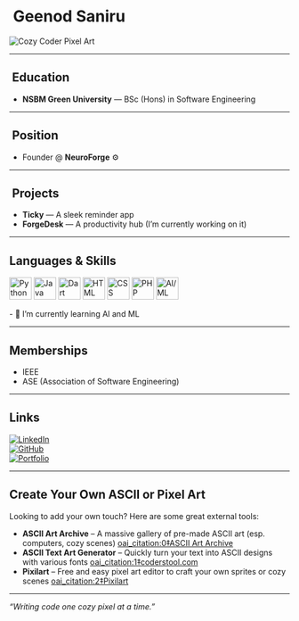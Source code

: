 # ​​​ Geenod Saniru

![Cozy Coder Pixel Art](https://user-images.githubusercontent.com/67194519/173735367-b75edb3b-61ec-4323-a10f-5d98e1d7b97a.gif)

---

## ​ Education  
- **NSBM Green University** — BSc (Hons) in Software Engineering  

---

## ​ Position  
- Founder @ **NeuroForge** ⚙️  

---

## ​ Projects  
- **Ticky** — A sleek reminder app  
- **ForgeDesk** — A productivity hub (I’m currently working on it)

---

##  Languages & Skills  
<p align="left">
  <img src="https://cdn.jsdelivr.net/gh/devicons/devicon/icons/python/python-original.svg" alt="Python" width="40" height="40"/> 
  <img src="https://cdn.jsdelivr.net/gh/devicons/devicon/icons/java/java-original.svg" alt="Java" width="40" height="40"/> 
  <img src="https://cdn.jsdelivr.net/gh/devicons/devicon/icons/dart/dart-original.svg" alt="Dart" width="40" height="40"/> 
  <img src="https://cdn.jsdelivr.net/gh/devicons/devicon/icons/html5/html5-original.svg" alt="HTML" width="40" height="40"/> 
  <img src="https://cdn.jsdelivr.net/gh/devicons/devicon/icons/css3/css3-original.svg" alt="CSS" width="40" height="40"/> 
  <img src="https://cdn.jsdelivr.net/gh/devicons/devicon/icons/php/php-original.svg" alt="PHP" width="40" height="40"/> 
  <img src="https://cdn.jsdelivr.net/gh/devicons/devicon/icons/tensorflow/tensorflow-original.svg" alt="AI/ML" width="40" height="40"/> 
</p>  
- 🌱 I’m currently learning AI and ML 

---

##  Memberships  
- IEEE  
- ASE (Association of Software Engineering)  

---

##  Links  
[![LinkedIn](https://img.shields.io/badge/LinkedIn-blue?style=flat&logo=linkedin)]((https://www.linkedin.com/in/geenod-saniru-4220141b7/))  
[![GitHub](https://img.shields.io/badge/GitHub-black?style=flat&logo=github)]((https://github.com/GeenodSaniru))  
[![Portfolio](https://img.shields.io/badge/Portfolio-grey?style=flat&logo=firefox)]([https://yourportfolio.com](https://devquestjournal.wordpress.com/))  

---

##  Create Your Own ASCII or Pixel Art  
Looking to add your own touch? Here are some great external tools:

- **ASCII Art Archive** – A massive gallery of pre-made ASCII art (esp. computers, cozy scenes)  [oai_citation:0‡ASCII Art Archive](https://www.asciiart.eu/?utm_source=chatgpt.com)  
- **ASCII Text Art Generator** – Quickly turn your text into ASCII designs with various fonts  [oai_citation:1‡coderstool.com](https://www.coderstool.com/ascii-text-art-generator?utm_source=chatgpt.com)  
- **Pixilart** – Free and easy pixel art editor to craft your own sprites or cozy scenes  [oai_citation:2‡Pixilart](https://www.pixilart.com/draw?utm_source=chatgpt.com)  

---

*“Writing code one cozy pixel at a time.”*





<!--
**GeenodSaniru/GeenodSaniru** is a ✨ _special_ ✨ repository because its `README.md` (this file) appears on your GitHub profile.

Here are some ideas to get you started:

- 🔭 I’m currently working on ...
- 🌱 I’m currently learning ...
- 👯 I’m looking to collaborate on ...
- 🤔 I’m looking for help with ...
- 💬 Ask me about ...
- 📫 How to reach me: ...
- 😄 Pronouns: ...
- ⚡ Fun fact: ...
-->
